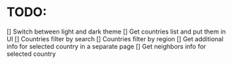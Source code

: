 # TODO:
[] Switch between light and dark theme
[] Get countries list and put them in UI
[] Countries filter by search
[] Countries filter by region
[] Get additional info for selected country in a separate page
[] Get neighbors info for selected country